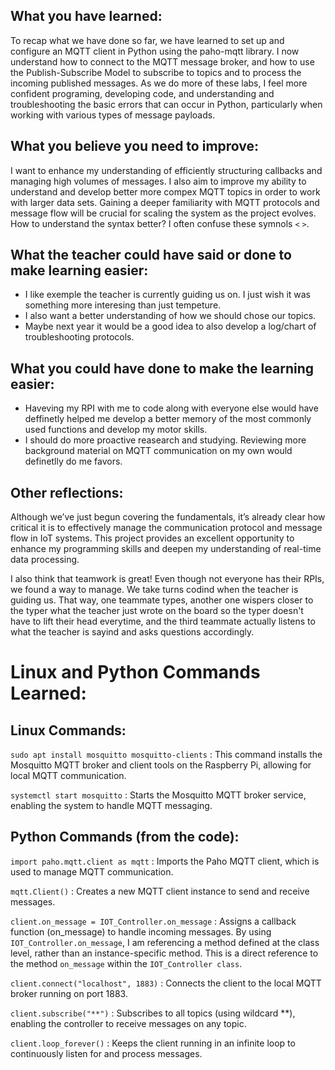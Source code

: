 ## What you have learned: 

To recap what we have done so far, we have learned to set up and configure an MQTT client in Python using the paho-mqtt library. I now understand how to connect to the MQTT message broker, and how to use the Publish-Subscribe Model to subscribe to topics and to process the incoming published messages. As we do more of these labs, I feel more confident programing, developing code, and understanding and troubleshooting the basic errors that can occur in Python, particularly when working with various types of message payloads.

## What you believe you need to improve: 

I want to enhance my understanding of efficiently structuring callbacks and managing high volumes of messages. I also aim to improve my ability to understand and develop better more compex MQTT topics in order to work with larger data sets. Gaining a deeper familiarity with MQTT protocols and message flow will be crucial for scaling the system as the project evolves.
How to understand the syntax better? I often confuse these symnols `<` `>`.

## What the teacher could have said or done to make learning easier: 

* I like exemple the teacher is currently guiding us on. I just wish it was something more interesing than just tempeture.
* I also want a better understanding of how we should chose our topics.
* Maybe next year it would be a good idea to also develop a log/chart of troubleshooting protocols.

## What you could have done to make the learning easier: 

* Haveving my RPI with me to code along with everyone else would have deffinetly helped me develop a better memory of the most commonly used functions and develop my motor skills.
* I should do more proactive reasearch and studying. Reviewing more background material on MQTT communication on my own would definetlly do me favors.

## Other reflections: 

Although we’ve just begun covering the fundamentals, it’s already clear how critical it is to effectively manage the communication protocol and message flow in IoT systems. This project provides an excellent opportunity to enhance my programming skills and deepen my understanding of real-time data processing.

I also think that teamwork is great! Even though not everyone has their RPIs, we found a way to manage. We take turns codind when the teacher is guiding us. That way, one teammate types, another one wispers closer to the typer what the teacher just wrote on the board so the typer doesn't have to lift their head everytime, and the third teammate actually listens to what the teacher is sayind and asks questions accordingly.

# Linux and Python Commands Learned:

## Linux Commands:
`sudo apt install mosquitto mosquitto-clients` : This command installs the Mosquitto MQTT broker and client tools on the Raspberry Pi, allowing for local MQTT communication.
      
`systemctl start mosquitto` : Starts the Mosquitto MQTT broker service, enabling the system to handle MQTT messaging.

## Python Commands (from the code):
`import paho.mqtt.client as mqtt` : Imports the Paho MQTT client, which is used to manage MQTT communication.

`mqtt.Client()` : Creates a new MQTT client instance to send and receive messages.

`client.on_message = IOT_Controller.on_message` : Assigns a callback function (on_message) to handle incoming messages. By using `IOT_Controller.on_message`, I am referencing a method defined at the class level, rather than an instance-specific method. This is a direct reference to the method `on_message` within the `IOT_Controller class`.

`client.connect("localhost", 1883)` : Connects the client to the local MQTT broker running on port 1883.

`client.subscribe("**")` : Subscribes to all topics (using wildcard **), enabling the controller to receive messages on any topic.

`client.loop_forever()` : Keeps the client running in an infinite loop to continuously listen for and process messages.
